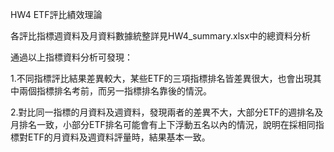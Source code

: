 HW4 ETF評比績效理論

各評比指標週資料及月資料數據統整詳見HW4_summary.xlsx中的總資料分析

通過以上指標資料分析可發現：

1.不同指標評比結果差異較大，某些ETF的三項指標排名皆差異很大，也會出現其中兩個指標排名考前，而另一指標排名靠後的情況。

2.對比同一指標的月資料及週資料，發現兩者的差異不大，大部分ETF的週排名及月排名一致，小部分ETF排名可能會有上下浮動五名以內的情況，說明在採相同指標對ETF的月資料及週資料評量時，結果基本一致。
